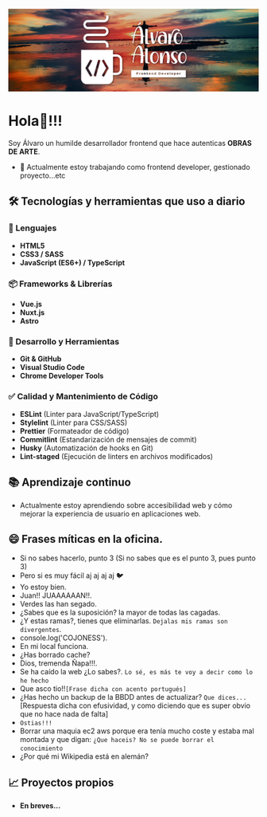 ![Mi imagen](assets/banner4.png)

# Hola👋!!!

Soy Álvaro un humilde desarrollador frontend que hace autenticas **OBRAS DE ARTE**.

- 🔭 Actualmente estoy trabajando como frontend developer, gestionado proyecto...etc

## 🛠️ Tecnologías y herramientas que uso a diario  

### 🚀 Lenguajes  
- **HTML5**  
- **CSS3 / SASS**  
- **JavaScript (ES6+) / TypeScript**  

### 📦 Frameworks & Librerías  
- **Vue.js**  
- **Nuxt.js**  
- **Astro**  

### 🔧 Desarrollo y Herramientas  
- **Git & GitHub**  
- **Visual Studio Code**  
- **Chrome Developer Tools**  

### ✅ Calidad y Mantenimiento de Código  
- **ESLint** (Linter para JavaScript/TypeScript)  
- **Stylelint** (Linter para CSS/SASS)  
- **Prettier** (Formateador de código)  
- **Commitlint** (Estandarización de mensajes de commit)  
- **Husky** (Automatización de hooks en Git)  
- **Lint-staged** (Ejecución de linters en archivos modificados)  

## 📚 Aprendizaje continuo

- Actualmente estoy aprendiendo sobre accesibilidad web y cómo mejorar la experiencia de usuario en aplicaciones web.
<!--## ⚡ Curiosidades

- ¿Sabías que el primer sitio web fue creado por Tim Berners-Lee en 1990?
- El aliento de gato huele a comida de gato.-->
## 😄 Frases míticas en la oficina.

- Si no sabes hacerlo, punto 3 (Si no sabes que es el punto 3, pues punto 3)
- Pero si es muy fácil aj aj aj aj  🐦
- Yo estoy bien.
- Juan!! JUAAAAAAN!!.
- Verdes las han segado.
- ¿Sabes que es la suposición? la mayor de todas las cagadas.
- ¿Y estas ramas?, tienes que eliminarlas. `Dejalas mis ramas son divergentes`.
- console.log('COJONESS').
- En mi local funciona.
- ¿Has borrado cache?
- Dios, tremenda Ñapa!!!.
- Se ha caído la web ¿Lo sabes?. `Lo sé, es más te voy a decir como lo he hecho`
- Que asco tio!!`[Frase dicha con acento portugués]`
- ¿Has hecho un backup de la BBDD antes de actualizar? `Que dices...` [Respuesta dicha con efusividad, y como diciendo que es super obvio que no hace nada de falta]
- `Ostias!!!`
- Borrar una maquia ec2 aws porque era tenía mucho coste y estaba mal montada y que digan: `¿Que haceis? No se puede borrar el conocimiento`
- ¿Por qué mi Wikipedia está en alemán?
## 📈 Proyectos propios

- **En breves...** 

<!--
## 📫 Cómo contactarme

- **LinkedIn**: [linkedin.com/in/tu_perfil](https://linkedin.com/in/AlvaroAlonsoAlons)
- **GitHub**: [github.com/tu_usuario](https://github.com/alvaroAlonsoAlonso)
-- >

<!--
**AlvaroAlonsoAlonso/AlvaroAlonsoAlonso** is a ✨ _special_ ✨ repository because its `README.md` (this file) appears on your GitHub profile.

Here are some ideas to get you started:

- 🔭 I’m currently working on ...
- 🌱 I’m currently learning ...
- 👯 I’m looking to collaborate on ...
- 🤔 I’m looking for help with ...
- 💬 Ask me about ...
- 📫 How to reach me: ...
- 😄 Pronouns: ...
- ⚡ Fun fact: ...
-->
